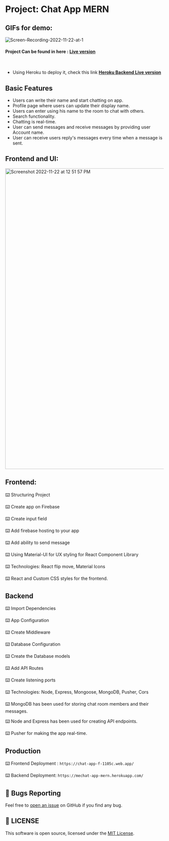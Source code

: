 # Project: Chat App MERN
## GIFs for demo:

![Screen-Recording-2022-11-22-at-1](https://user-images.githubusercontent.com/57604500/203317097-b3c9fced-815f-4452-bff7-0dbae1410e65.gif)

#### Project Can be found in here :  **[Live version](https://chat-app-f-1105c.web.app/)**
 <br>


 * Using Heroku to deploy it, check this link  **[Heroku Backend Live version](https://mechat-app-mern.herokuapp.com/)**
## Basic Features

- Users can write their name and start chatting on app.
- Profile page where users can update their display name.
- Users can enter using his name to the room to chat with others.
- Search functionality.
- Chatting is real-time.
- User can send messages and receive messages by providing user Account name.
- User can receive users reply's messages every time when a message is sent.

## Frontend and UI:

<img width="956" alt="Screenshot 2022-11-22 at 12 51 57 PM" src="https://user-images.githubusercontent.com/57604500/203318640-1d77ad5f-3c7c-4ebb-936f-72d78f11806c.png">

## Frontend:

⌨️ Structuring Project

⌨️ Create app on Firebase

⌨️ Create input field

⌨️ Add firebase hosting to your app

⌨️ Add ability to send message

⌨️ Using Material-UI for UX styling for React Component Library

⌨️ Technologies: React flip move, Material Icons

⌨️ React and Custom CSS styles for the frontend.

## Backend

⌨️ Import Dependencies

⌨️ App Configuration

⌨️ Create Middleware

⌨️ Database Configuration

⌨️ Create the Database models

⌨️ Add API Routes

⌨️ Create listening ports

⌨️ Technologies: Node, Express, Mongoose, MongoDB, Pusher, Cors

⌨️  MongoDB has been used for storing chat room members and their messages.

⌨️  Node and Express has been used for creating API endpoints.

⌨️  Pusher for making the app real-time.

## Production

⌨️ Frontend Deployment : ```https://chat-app-f-1105c.web.app/```

⌨️ Backend Deployment: ```https://mechat-app-mern.herokuapp.com/```


<a id="bug"></a>
## 🐛 Bugs Reporting
Feel free to [open an issue](https://github.com/codershona/project-mern-chat-application/issues) on GitHub if you find any bug.

<a id="license"></a>
## 📜 LICENSE
This software is open source, licensed under the [MIT License](https://github.com/codershona/project-mern-chat-application).